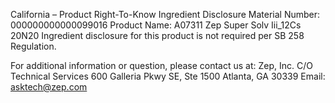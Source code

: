  
 
 
California – Product Right-To-Know Ingredient Disclosure 
Material Number: 000000000000099016 
Product Name: A07311 Zep Super Solv Iii_12Cs 20N20 
Ingredient disclosure for this product is not required per SB 258 Regulation. 
 
For additional information or question, please contact us at: 
Zep, Inc. 
C/O Technical Services 
600 Galleria Pkwy SE, Ste 1500 
Atlanta, GA 30339 
Email: asktech@zep.com 
 
 
 
 
